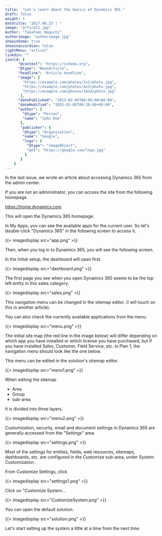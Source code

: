 ```yaml
---
title:  "Let's learn about the basics of Dynamics 365."
draft: false
weight: 1
datetitle: "2017.08.23 | "
image: "artical1.jpg"
Author: "Takafumi Noguchi"
authorimage: "authorimage.jpg"
showinhome: true
showinaccordian: false
rightMenu: "artical"
linkdin: ""
jsonld: {
      "@context": "https://schema.org",
      "@type": "NewsArticle",
      "headline": "Article headline",
      "image": [
        "https://example.com/photos/1x1/photo.jpg",
        "https://example.com/photos/4x3/photo.jpg",
        "https://example.com/photos/16x9/photo.jpg"
       ],
      "datePublished": "2015-02-05T08:00:00+08:00",
      "dateModified": "2015-02-05T09:20:00+08:00",
      "author": {
        "@type": "Person",
        "name": "John Doe"
       },
       "publisher": {
        "@type": "Organization",
        "name": "Google",
        "logo": {
          "@type": "ImageObject",
          "url": "https://google.com/logo.jpg"
         }
       }
    }
---
```

<!-- Intro  -->
In the last issue, we wrote an article about accessing Dynamics 365 from the admin center.

If you are not an administrator, you can access the site from the following homepage.

https://home.dynamics.com

This will open the Dynamics 365 homepage.

In My Apps, you can see the available apps for the current user. So let's double-click "Dynamics 365" in the following screen to access it.
<!-- Image= app.png -->
{{< imagedisplay src="app.png" >}}

Then, when you log in to Dynamics 365, you will see the following screen.

In the initial setup, the dashboard will open first.
<!-- Image= dashboard.png -->
{{< imagedisplay src="dashboard.png" >}}

The first page you see when you open Dynamics 365 seems to be the top left entity in this sales category.
<!-- Image= sales.png -->
{{< imagedisplay src="sales.png" >}}

This navigation menu can be changed in the sitemap editor. (I will touch on this in another article).

You can also check the currently available applications from the menu.
<!-- Image= menu.png -->
{{< imagedisplay src="menu.png" >}}

The initial site map (the red line in the image below) will differ depending on which app you have installed or which license you have purchased, but if you have installed Sales, Customer, Field Service, etc. in Plan 1, the navigation menu should look like the one below.

This menu can be edited in the solution's sitemap editor.
<!-- Image= menu1.png -->
{{< imagedisplay src="menu1.png" >}}

When editing the sitemap
* Area
* Group
* sub-area

It is divided into three layers.
<!-- Image= menu2.png -->
{{< imagedisplay src="menu2.png" >}}

Customization, security, email and document settings in Dynamics 365 are generally accessed from the "Settings" area.
<!-- Image= settings.png -->
{{< imagedisplay src="settings.png" >}}

Most of the settings for entities, fields, web resources, sitemaps, dashboards, etc. are configured in the Customize sub-area, under System Customization.

From Customize Settings, click
<!-- Image= settings1.png -->
{{< imagedisplay src="settings1.png" >}}

Click on "Customize System...
<!-- Image= CustomizeSystem.png -->
{{< imagedisplay src="CustomizeSystem.png" >}}

You can open the default solution.
<!-- Image= solution.png -->
{{< imagedisplay src="solution.png" >}}

Let's start setting up the system a little at a time from the next time.